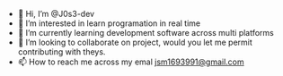 - 👋 Hi, I’m @J0s3-dev
- 👀 I’m interested in learn programation in real time
- 🌱 I’m currently learning development software across multi platforms
- 💞️ I’m looking to collaborate on project, would you let me  permit contributing with theys.
- 📫 How to reach me across my emal jsm1693991@gmail.com

<!---
J0s3-dev/J0s3-dev is a ✨ special ✨ repository because its `README.md` (this file) appears on your GitHub profile.
You can click the Preview link to take a look at your changes.
--->
